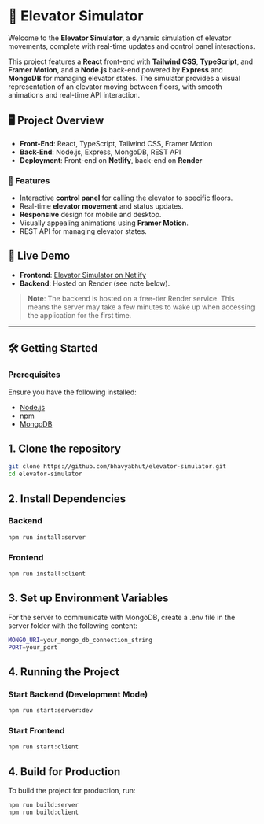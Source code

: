 # 🚀 Elevator Simulator

Welcome to the **Elevator Simulator**, a dynamic simulation of elevator movements, complete with real-time updates and control panel interactions.

This project features a **React** front-end with **Tailwind CSS**, **TypeScript**, and **Framer Motion**, and a **Node.js** back-end powered by **Express** and **MongoDB** for managing elevator states. The simulator provides a visual representation of an elevator moving between floors, with smooth animations and real-time API interaction.

## 🖥️ Project Overview

- **Front-End**: React, TypeScript, Tailwind CSS, Framer Motion
- **Back-End**: Node.js, Express, MongoDB, REST API
- **Deployment**: Front-end on **Netlify**, back-end on **Render**

### 🌟 Features

- Interactive **control panel** for calling the elevator to specific floors.
- Real-time **elevator movement** and status updates.
- **Responsive** design for mobile and desktop.
- Visually appealing animations using **Framer Motion**.
- REST API for managing elevator states.

## 🚀 Live Demo

- **Frontend**: [Elevator Simulator on Netlify](https://elevator-bhavya.netlify.app/)
- **Backend**: Hosted on Render (see note below).

> **Note**: The backend is hosted on a free-tier Render service. This means the server may take a few minutes to wake up when accessing the application for the first time.

---

## 🛠️ Getting Started

### Prerequisites

Ensure you have the following installed:

- [Node.js](https://nodejs.org/)
- [npm](https://www.npmjs.com/)
- [MongoDB](https://www.mongodb.com/)

## 1. Clone the repository

```bash
git clone https://github.com/bhavyabhut/elevator-simulator.git
cd elevator-simulator
```


## 2. Install Dependencies

###  Backend

```bash
npm run install:server
```

###  Frontend

```bash
npm run install:client
```


## 3. Set up Environment Variables

For the server to communicate with MongoDB, create a .env file in the server folder with the following content:

```bash
MONGO_URI=your_mongo_db_connection_string
PORT=your_port
```


## 4. Running the Project

###  Start Backend (Development Mode)
```bash
npm run start:server:dev
```

### Start Frontend
```bash
npm run start:client
```


## 4. Build for Production
To build the project for production, run:

```bash
npm run build:server
npm run build:client
```

